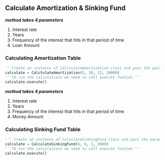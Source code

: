 ## Calculate Amortization & Sinking Fund

**_method takes 4 parameters_**

1. Interest rate
2. Years
3. Frequency of the interest that hits in that period of time
4. Loan Amount

### Calculating Amortization Table

```python
'''Create an instance of CalctulateAmortization class and pass the parameters as intergers '''
calculate = CalctulateAmortization(5, 10, 12, 20000)
'''TO run the calculations we need to call execute funtion '''
calculate.execute()

```

**_method takes 4 parameters_**

1. Interest rate
2. Years
3. Frequency of the interest that hits in that period of time
4. Money Amount

### Calculating Sinking Fund Table

```python
''' Create an instance of CalculateSinkingFund class and pass the parameters as integers'''
calculate = CalculateSinkingFund(6, 6, 1, 5000)
'''TO run the calculations we need to call execute funtion '''
calculate.execute()
```
